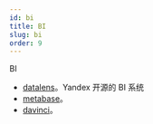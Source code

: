 ```yaml
---
id: bi
title: BI
slug: bi
order: 9
---
```


BI

* [datalens](https://github.com/datalens-tech/datalens)。Yandex 开源的 BI 系统
* [metabase](https://github.com/metabase/metabase)。
* [davinci](https://github.com/edp963/davinci)。

